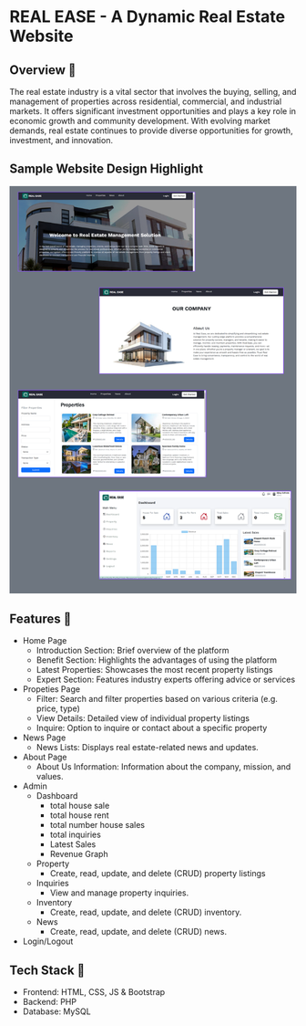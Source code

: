 # REAL EASE - A Dynamic Real Estate Website
## Overview 📌
The real estate industry is a vital sector that involves the buying, selling, and management of properties across residential, commercial, and industrial markets. It offers significant investment opportunities and plays a key role in economic growth and community development. With evolving market demands, real estate continues to provide diverse opportunities for growth, investment, and innovation.

## Sample Website Design Highlight
![Logo](RealEstateSample.png)

## Features 📌
 - Home Page
    - Introduction Section: Brief overview of the platform
    - Benefit Section: Highlights the advantages of using the platform
    - Latest Properties: Showcases the most recent property listings
    - Expert Section: Features industry experts offering advice or services
 - Propeties Page
    - Filter: Search and filter properties based on various criteria (e.g. price, type)
    - View Details: Detailed view of individual property listings
    - Inquire: Option to inquire or contact about a specific property
 - News Page
    - News Lists: Displays real estate-related news and updates.
 - About Page
    - About Us Information: Information about the company, mission, and values.
 - Admin
    - Dashboard
        - total house sale
        - total house rent
        - total number house sales
        - total inquiries
        - Latest Sales
        - Revenue Graph
    - Property
        - Create, read, update, and delete (CRUD) property listings
    - Inquiries
        - View and manage property inquiries.
    - Inventory
        - Create, read, update, and delete (CRUD) inventory.
    - News
        - Create, read, update, and delete (CRUD) news.
 - Login/Logout

 ## Tech Stack 📌
 - Frontend: HTML, CSS, JS & Bootstrap
 - Backend: PHP
 - Database: MySQL
